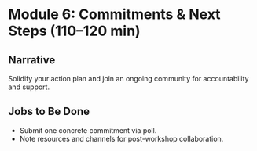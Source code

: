 # Module 6: Commitments & Next Steps (110–120 min)

## Narrative
Solidify your action plan and join an ongoing community for accountability and support.

## Jobs to Be Done
* Submit one concrete commitment via poll.
* Note resources and channels for post-workshop collaboration.
